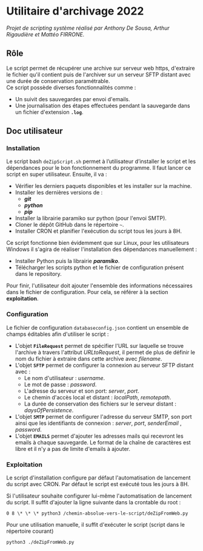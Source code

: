 # Utilitaire d'archivage 2022

_Projet de scripting système réalisé par Anthony De Sousa, Arthur Rigaudière et Mattéo FIRRONE._

## Rôle

Le script permet de récupérer une archive sur serveur web https, d'extraire le fichier qu'il contient puis de l'archiver sur un serveur SFTP distant avec une durée de conservation paramétrable.<br/>
Ce script possède diverses fonctionnalités comme :

- Un suivit des sauvegardes par envoi d'emails.
- Une journalisation des étapes effectuées pendant la sauvegarde dans un fichier d'extension **`.log`**.

## Doc utilisateur

### Installation

Le script bash `deZipScript.sh` permet à l’utilisateur d’installer le script et les dépendances pour le bon fonctionnement du programme.
Il faut lancer ce script en super utilisateur. Ensuite, il va :

- Vérifier les derniers paquets disponibles et les installer sur la machine.
- Installer les dernières versions de :
  - **_git_**
  - **_python_**
  - **_pip_**
- Installer la librairie paramiko sur python (pour l'envoi SMTP).
- Cloner le dépôt GitHub dans le répertoire `~`.
- Installer CRON et planifier l'exécution du script tous les jours à 8H.

Ce script fonctionne bien évidemment que sur Linux, pour les utilisateurs Windows il s'agira de réaliser l'installation des dépendances manuellement :

- Installer Python puis la librairie **_paramiko_**.
- Télécharger les scripts python et le fichier de configuration présent dans le repository.

Pour finir, l'utilisateur doit ajouter l'ensemble des informations nécessaires dans le fichier de configuration. Pour cela, se référer à la section **exploitation**.

### Configuration

Le fichier de configuration `databaseconfig.json` contient un ensemble de champs éditables afin d'utiliser le script :

- L'objet **`FileRequest`** permet de spécifier l'URL sur laquelle se trouve l'archive à travers l'attribut _URLtoRequest_, il permet de plus de définir le nom du fichier à extraire dans cette archive avec _filename_.
- L'objet **`SFTP`** permet de configurer la connexion au serveur SFTP distant avec :
  - Le nom d'utilisateur : _username_.
  - Le mot de passe : _password_.
  - L'adresse du serveur et son port: _server_, _port_.
  - Le chemin d'accès local et distant : _localPath_, _remotepath_.
  - La durée de conservation des fichiers sur le serveur distant : _daysOfPersistence_.
- L'objet **`SMTP`** permet de configurer l'adresse du serveur SMTP, son port ainsi que les identifiants de connexion : _server_, _port_, _senderEmail_ , _password_.
- L'objet **`EMAILS`** permet d'ajouter les adresses mails qui recevront les emails à chaque sauvegarde. Le format de la chaîne de caractères est libre et il n'y a pas de limite d'emails à ajouter.

### Exploitation

Le script d'installation configure par défaut l'automatisation de lancement du script avec CRON. Par défaut le script est exécuté tous les jours à 8H.

Si l'utilisateur souhaite configurer lui-même l'automatisation de lancement du script. Il suffit d'ajouter la ligne suivante dans la crontable du root : <br/>

`0 8 \* \* \* python3 /chemin-absolue-vers-le-script/deZipFromWeb.py`

Pour une utilisation manuelle, il suffit d'exécuter le script (script dans le répertoire courant)

`python3 ./deZipFromWeb.py`

